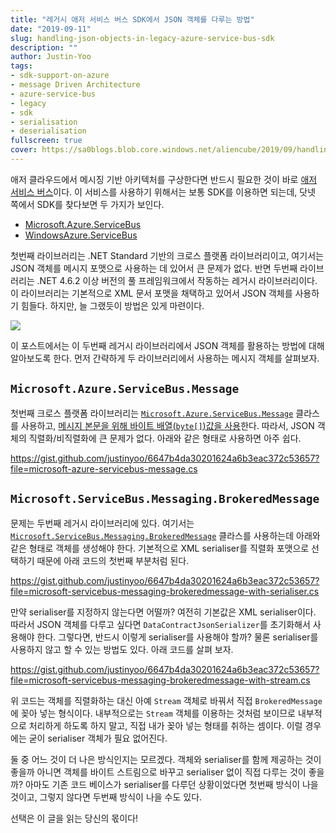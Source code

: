 ```yaml
---
title: "레거시 애저 서비스 버스 SDK에서 JSON 객체를 다루는 방법"
date: "2019-09-11"
slug: handling-json-objects-in-legacy-azure-service-bus-sdk
description: ""
author: Justin-Yoo
tags:
- sdk-support-on-azure
- message Driven Architecture
- azure-service-bus
- legacy
- sdk
- serialisation
- deserialisation
fullscreen: true
cover: https://sa0blogs.blob.core.windows.net/aliencube/2019/09/handling-json-objects-in-azure-service-bus-00.png
---
```


애저 클라우드에서 메시징 기반 아키텍처를 구상한다면 반드시 필요한 것이 바로 [애저 서비스 버스](https://azure.microsoft.com/ko-kr/services/service-bus/)이다. 이 서비스를 사용하기 위해서는 보통 SDK를 이용하면 되는데, 닷넷 쪽에서 SDK를 찾다보면 두 가지가 보인다.

- [Microsoft.Azure.ServiceBus](https://www.nuget.org/packages/Microsoft.Azure.ServiceBus/)
- [WindowsAzure.ServiceBus](https://www.nuget.org/packages/WindowsAzure.ServiceBus/)

첫번째 라이브러리는 .NET Standard 기반의 크로스 플랫폼 라이브러리이고, 여기서는 JSON 객체를 메시지 포맷으로 사용하는 데 있어서 큰 문제가 없다. 반면 두번째 라이브러리는 .NET 4.6.2 이상 버전의 풀 프레임워크에서 작동하는 레거시 라이브러리이다. 이 라이브러리는 기본적으로 XML 문서 포맷을 채택하고 있어서 JSON 객체를 사용하기 힘들다. 하지만, 늘 그랬듯이 방법은 있게 마련이다.

![](https://sa0blogs.blob.core.windows.net/aliencube/2018/06/well-find-a-way-we-always-have.jpg)

이 포스트에서는 이 두번째 레거시 라이브러리에서 JSON 객체를 활용하는 방법에 대해 알아보도록 한다. 먼저 간략하게 두 라이브러리에서 사용하는 메시지 객체를 살펴보자.

## `Microsoft.Azure.ServiceBus.Message`

첫번째 크로스 플랫폼 라이브러리는 [`Microsoft.Azure.ServiceBus.Message`](https://docs.microsoft.com/en-us/dotnet/api/microsoft.azure.servicebus.message) 클라스를 사용하고, [메시지 본문을 위해 바이트 배열(`byte[]`)값을 사용](https://docs.microsoft.com/en-us/dotnet/api/microsoft.azure.servicebus.message.body)한다. 따라서, JSON 객체의 직렬화/비직렬화에 큰 문제가 없다. 아래와 같은 형태로 사용하면 아주 쉽다.

https://gist.github.com/justinyoo/6647b4da30201624a6b3eac372c53657?file=microsoft-azure-servicebus-message.cs

## `Microsoft.ServiceBus.Messaging.BrokeredMessage`

문제는 두번째 레거시 라이브러리에 있다. 여기서는 [`Microsoft.ServiceBus.Messaging.BrokeredMessage`](https://docs.microsoft.com/en-us/dotnet/api/microsoft.servicebus.messaging.brokeredmessage) 클라스를 사용하는데 아래와 같은 형태로 객체를 생성해야 한다. 기본적으로 XML serialiser를 직렬화 포맷으로 선택하기 때문에 아래 코드의 첫번째 부분처럼 된다.

https://gist.github.com/justinyoo/6647b4da30201624a6b3eac372c53657?file=microsoft-servicebus-messaging-brokeredmessage-with-serialiser.cs

만약 serialiser를 지정하지 않는다면 어떨까? 여전히 기본값은 XML serialiser이다. 따라서 JSON 객체를 다루고 싶다면 `DataContractJsonSerializer`를 초기화해서 사용해야 한다. 그렇다면, 반드시 이렇게 serialiser를 사용해야 할까? 물론 serialiser를 사용하지 않고 할 수 있는 방법도 있다. 아래 코드를 살펴 보자.

https://gist.github.com/justinyoo/6647b4da30201624a6b3eac372c53657?file=microsoft-servicebus-messaging-brokeredmessage-with-stream.cs

위 코드는 객체를 직렬화하는 대신 아예 `Stream` 객체로 바꿔서 직접 `BrokeredMessage`에 꽂아 넣는 형식이다. 내부적으로는 `Stream` 객체를 이용하는 것처럼 보이므로 내부적으로 처리하게 하도록 하지 말고, 직접 내가 꽂아 넣는 형태를 취하는 셈이다. 이럴 경우에는 굳이 serialiser 객체가 필요 없어진다.

둘 중 어느 것이 더 나은 방식인지는 모르겠다. 객체와 serialiser를 함께 제공하는 것이 좋을까 아니면 객체를 바이트 스트림으로 바꾸고 serialiser 없이 직접 다루는 것이 좋을까? 아마도 기존 코드 베이스가 serialiser를 다루던 상황이었다면 첫번째 방식이 나을 것이고, 그렇지 않다면 두번째 방식이 나을 수도 있다.

선택은 이 글을 읽는 당신의 몫이다!
